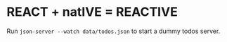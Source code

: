 # REACT + natIVE = REACTIVE

Run ` json-server --watch data/todos.json ` to start a dummy todos server.